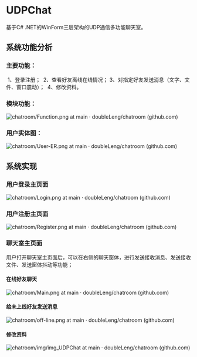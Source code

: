 # UDPChat
基于C# .NET的WinForm三层架构的UDP通信多功能聊天室。

## 系统功能分析

### 主要功能：

​	1、登录注册；
​	2、查看好友离线在线情况；
​	3、对指定好友发送消息（文字、文件、窗口震动）；
​	4、修改资料。

### 模块功能：

![chatroom/Function.png at main · doubleLeng/chatroom (github.com)](https://github.com/doubleLeng/chatroom/blob/main/img/img_UDPChat/Function.png)

### 用户实体图：

![chatroom/User-ER.png at main · doubleLeng/chatroom (github.com)](https://github.com/doubleLeng/chatroom/blob/main/img/img_UDPChat/User-ER.png)

## 系统实现

### 用户登录主页面

![chatroom/Login.png at main · doubleLeng/chatroom (github.com)](https://github.com/doubleLeng/chatroom/blob/main/img/img_UDPChat/Login.png)

### 用户注册主页面

![chatroom/Register.png at main · doubleLeng/chatroom (github.com)](https://github.com/doubleLeng/chatroom/blob/main/img/img_UDPChat/Register.png)

### 聊天室主页面

用户打开聊天室主页面后，可以在右侧的聊天窗体，进行发送接收消息、发送接收文件、发送窗体抖动等功能；

#### 在线好友聊天

![chatroom/Main.png at main · doubleLeng/chatroom (github.com)](https://github.com/doubleLeng/chatroom/blob/main/img/img_UDPChat/Main.png)

#### 给未上线好友发送消息

![chatroom/off-line.png at main · doubleLeng/chatroom (github.com)](https://github.com/doubleLeng/chatroom/blob/main/img/img_UDPChat/off-line.png)

#### 修改资料

![chatroom/img/img_UDPChat at main · doubleLeng/chatroom (github.com)](https://github.com/doubleLeng/chatroom/blob/main/img/img_UDPChat/PersonalData.png)

